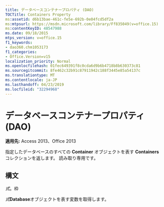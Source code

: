 ```yaml
---
title: データベースコンテナープロパティ (DAO)
TOCTitle: Containers Property
ms:assetid: d6b13bae-461c-fe5e-692b-0e04fcd5df2a
ms:mtpsurl: https://msdn.microsoft.com/library/Ff835049(v=office.15)
ms:contentKeyID: 48547988
ms.date: 09/18/2015
mtps_version: v=office.15
f1_keywords:
- dao360.chm1053173
f1_categories:
- Office.Version=v15
localization_priority: Normal
ms.openlocfilehash: 01fec649391f8c0cda6d9b6b4718b8b630373c81
ms.sourcegitcommit: 8fe462c32b91c87911942c188f3445e85a54137c
ms.translationtype: MT
ms.contentlocale: ja-JP
ms.lasthandoff: 04/23/2019
ms.locfileid: "32294968"
---
```

# <a name="databasecontainers-property-dao"></a>データベースコンテナープロパティ (DAO)


**適用先:** Access 2013、Office 2013

指定したデータベースのすべての **Container** オブジェクトを表す **Containers** コレクションを返します。 読み取り専用です。

## <a name="syntax"></a>構文

*式*。枠

*式***Database**オブジェクトを表す変数を取得します。


